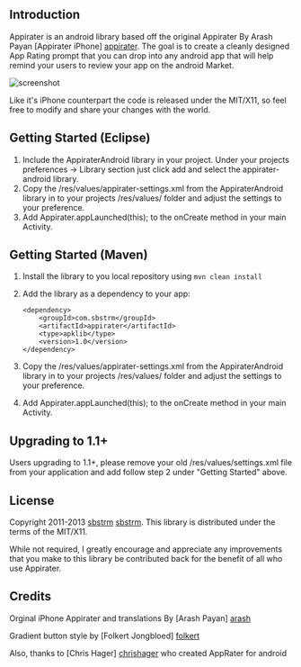 Introduction
------------
Appirater is an android library based off the original Appirater By Arash Payan [Appirater iPhone] [appirater]. The goal is to 
create a cleanly designed App Rating prompt that you can drop into any android app that will help remind your users to 
review your app on the android Market.

![screenshot](https://raw.github.com/sbstrm/appirater-android/development/screenshot.png)

Like it's iPhone counterpart the code is released under the MIT/X11, so feel free to modify and share your changes with 
the world.

Getting Started (Eclipse)
-------------------------
1. Include the AppiraterAndroid library in your project.  Under your projects preferences -> Library section just click add and select the appirater-android library. 
2. Copy the /res/values/appirater-settings.xml from the AppiraterAndroid library in to your projects /res/values/ folder and adjust the settings to your preference.
3. Add Appirater.appLaunched(this); to the onCreate method in your main Activity.

Getting Started (Maven)
-----------------------
1. Install the library to you local repository using `mvn clean install`
2. Add the library as a dependency to your app:

	```
	<dependency>
	    <groupId>com.sbstrm</groupId>
	    <artifactId>appirater</artifactId>
	    <type>apklib</type>
	    <version>1.0</version>
	</dependency>
	```

3. Copy the /res/values/appirater-settings.xml from the AppiraterAndroid library in to your projects /res/values/ folder and adjust the settings to your preference.
4. Add Appirater.appLaunched(this); to the onCreate method in your main Activity.



Upgrading to 1.1+
----------------
Users upgrading to 1.1+, please remove your old /res/values/settings.xml file from your application and add follow step 2 under "Getting Started" above.

License
-------
Copyright 2011-2013 [sbstrm] [sbstrm].
This library is distributed under the terms of the MIT/X11.

While not required, I greatly encourage and appreciate any improvements that you make
to this library be contributed back for the benefit of all who use Appirater.

Credits
-------
Orginal iPhone Appirater and translations By [Arash Payan] [arash]

Gradient button style by [Folkert Jongbloed] [folkert]

Also, thanks to [Chris Hager] [chrishager] who created AppRater for android

[appirater]: https://github.com/arashpayan/appirater/
[sbstrm]: http://sbstrm.co.jp
[arash]: http://arashpayan.com/
[folkert]: http://www.dibbus.com/2011/02/gradient-buttons-for-android/
[chrishager]: https://github.com/metachris/android-apprater
